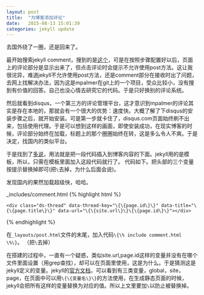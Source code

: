 ```yaml
---
layout: post
title:  "为博客添加评论"
date:   2015-08-13 15:01:39
categories: jekyll update
---
```

去国外绕了一圈，还是回来了。

最开始搜索jekyll comment，搜到的是[这个]，可是在按照步骤配置好以后，页面上的评论部分是显示出来了，但点击评论时会提示不允许使用post方法。这让我很诧异，难道jekyll不允许使用post方法，还是comment部分在接收时出了问题，去网上找解决办法，因为这是mpalmer在git上的一个项目，受众比较小，没有搜到有价值的回答。自己也没心情去研究它的代码。于是只好换别的评论系统。

然后就看到disqus，一个第三方的评论管理平台，这才意识到mpalmer的评论其实是存在本地的，那就会有一个很大的优势：速度快。大概了解了下disqus的安装步骤之后，就开始安装。可是第一步就卡住了，disqus.com页面始终刷不出来，包括使用代理。于是可以想到这样的画面，即使安装成功，在现实博客的时候，评论部分始终在加载，标题上的那个圈圈始终在转，这是多么令人不爽。于是决定，找国内的类似平台。

于是找到了[多说]，用法就是把一段代码插入到博客内容的下面。jekyll用的是模板，所以，只需在模板里面加入这段代码就行了。
代码如下。把头部的三个变量按提示替换掉即可(把`\`去掉，为什么后面会说)。

发现国内的果然加载超级快，哈哈。

_includes/comment.html
{% highlight html %}
<!-- 多说评论框 start -->
	<div class="ds-thread" data-thread-key="\{\{page.id\}\}" data-title="\{\{page.title\}\}" data-url="\{\{site.url\}\}\{\{page.id\}\}"></div>
<!-- 多说评论框 end -->
<!-- 多说公共JS代码 start (一个网页只需插入一次) -->
<script type="text/javascript">
var duoshuoQuery = {short_name:"mascure"};
	(function() {
		var ds = document.createElement('script');
		ds.type = 'text/javascript';ds.async = true;
		ds.src = (document.location.protocol == 'https:' ? 'https:' : 'http:') + '//static.duoshuo.com/embed.js';
		ds.charset = 'UTF-8';
		(document.getElementsByTagName('head')[0] 
		 || document.getElementsByTagName('body')[0]).appendChild(ds);
	})();
	</script>
<!-- 多说公共JS代码 end -->
{% endhighlight %}

在`_layouts/post.html`文件的末尾，加入代码`\{\% include comment.html \%\}`。
（把`\`去掉）

在搭建的过程中，一直有一个疑惑，类似site.url,page.id这样的变量并没有在哪个文件里面设置（用grep查找），却可以在页面里使用，这是为什么。于是猜测这是jekyll定义的变量。jekyll的[官方文档]，可以看到有三类变量，global，site，page，在页面中可以用`\{\{变量名\}\}`的方法使用，在生成静态页面的时候，jekyll会把所有这样的变量替换为对应的值。所以上文里要加`\`以防止被替换掉。

[这个]: https://github.com/mpalmer/jekyll-static-comments/
[多说]: duoshuo.com/
[官方文档]: http://jekyllrb.com/docs/variables/
